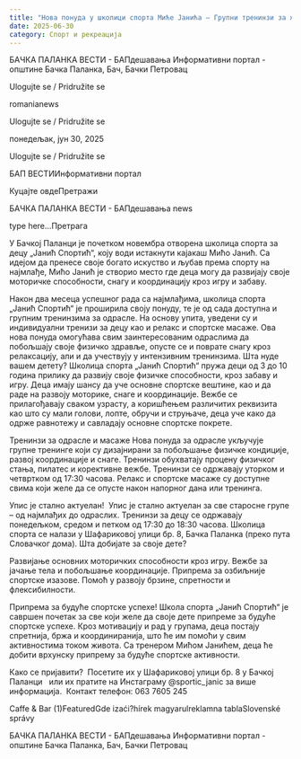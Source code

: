 ```yaml
---
title: "Нова понуда у школици спорта Миће Јанића – Групни тренинзи за жене и масаже!"
date: 2025-06-30
category: Спорт и рекреација
---
```


БАЧКА ПАЛАНКА ВЕСТИ - БАПдешавања Информативни портал - општине Бачка Паланка, Бач, Бачки Петровац

Ulogujte se / Pridružite se

romanianews

Ulogujte se / Pridružite se

понедељак, јун 30, 2025

Ulogujte se / Pridružite se

БАП ВЕСТИИнформативни портал

Куцајте овдеПретражи

БАЧКА ПАЛАНКА ВЕСТИ - БАПдешавања news

type here...Претрага

У Бачкој Паланци је почетком новембра отворена школица спорта за децу „Јанић Спортић“, коју води истакнути кајакаш Мићо Јанић. Са идејом да пренесе своје богато искуство и љубав према спорту на најмлађе, Мићо Јанић је створио место где деца могу да развијају своје моторичке способности, снагу и координацију кроз игру и забаву.

Након два месеца успешног рада са најмлађима, школица спорта „Јанић Спортић“ је проширила своју понуду, те је од сада доступна и групним тренинзима за одрасле. На основу упита, уведени су и индивидуални тренизи за децу као и релакс и спортске масаже.
Ова нова понуда омогућава свим заинтересованим одраслима да побољшају своје физичко здравље, опусте се и поврате снагу кроз релаксацију, али и да учествују у интензивним тренинзима.
Шта нуде вашем детету?
Школица спорта „Јанић Спортић“ пружа деци од 3 до 10 година прилику да развију своје физичке способности, кроз забаву и игру. Деца имају шансу да уче основне спортске вештине, као и да раде на развоју моторике, снаге и координације. Вежбе се прилагођавају сваком узрасту, а коришћењем различитих реквизита као што су мали голови, лопте, обручи и струњаче, деца уче како да одрже равнотежу и савладају основне спортске покрете.

Тренинзи за одрасле и масаже
Нова понуда за одрасле укључује групне тренинге који су дизајнирани за побољшање физичке кондиције, развој координације и снаге. Тренинзи обухватају процену физичког стања, пилатес и корективне вежбе. Тренинзи се одржавају уторком и четвртком од 17:30 часова.
Релакс и спортске масаже су доступне свима који желе да се опусте након напорног дана или тренинга.

Упис је стално актуелан! 
Упис је стално актуелан за све старосне групе – од најмлађих до одраслих. Тренинзи за децу се одржавају понедељком, средом и петком од 17:30 до 18:30 часова. Школица спорта се налази у Шафариковој улици бр. 8, Бачка Паланка (преко пута Словачког дома).
Шта добијате за своје дете?

Развијање основних моторичких способности кроз игру.
Вежбе за јачање тела и побољшање координације.
Припрема за озбиљније спортске изазове.
Помоћ у развоју брзине, спретности и флексибилности.

Припрема за будуће спортске успехе!
Школа спорта „Јанић Спортић“ је савршен почетак за све који желе да своје дете припреме за будуће спортске успехе. Кроз мотивацију и рад у групама, деца постају спретнија, бржа и координиранија, што ће им помоћи у свим активностима током живота. Са тренером Мићом Јанићем, деца ће добити врхунску припрему за будуће спортске активности.

Како се пријавити?
 Посетите их у Шафaриковој улици бр. 8 у Бачкој Паланци
  или их пратите на Инстаграму @sportic_janic за више информација.
 Контакт телефон: 063 7605 245

Caffe & Bar (1)FeaturedGde izaći?hírek magyarulreklamna tablaSlovenské správy

БАЧКА ПАЛАНКА ВЕСТИ - БАПдешавања Информативни портал - општине Бачка Паланка, Бач, Бачки Петровац
